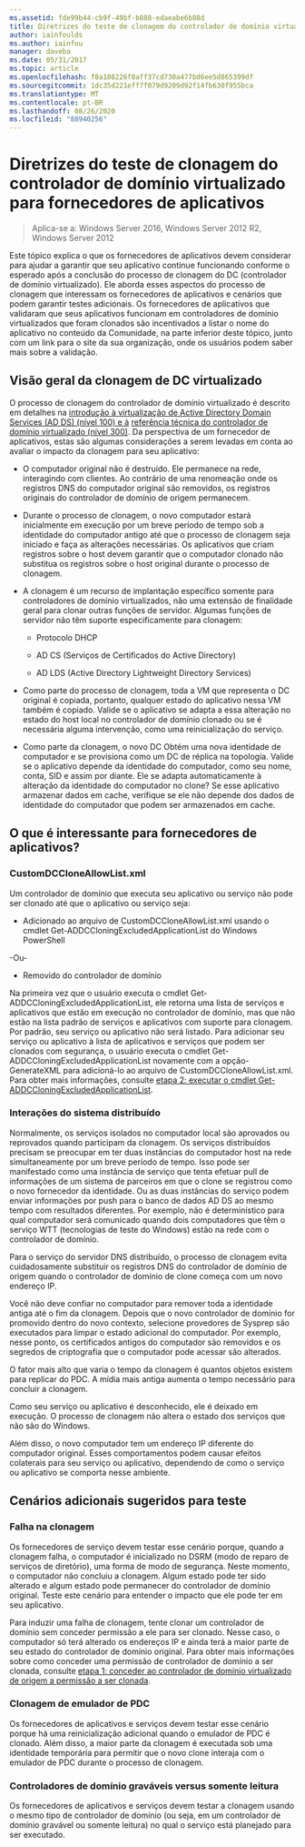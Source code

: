 ```yaml
---
ms.assetid: fde99b44-cb9f-49bf-b888-edaeabe6b88d
title: Diretrizes do teste de clonagem do controlador de domínio virtualizado para fornecedores de aplicativos
author: iainfoulds
ms.author: iainfou
manager: daveba
ms.date: 05/31/2017
ms.topic: article
ms.openlocfilehash: f8a108226f0aff37cd730a477bd6ee5d865399df
ms.sourcegitcommit: 1dc35d221eff7f079d9209d92f14fb630f955bca
ms.translationtype: MT
ms.contentlocale: pt-BR
ms.lasthandoff: 08/26/2020
ms.locfileid: "88940256"
---
```

# <a name="virtualized-domain-controller-cloning-test-guidance-for-application-vendors"></a>Diretrizes do teste de clonagem do controlador de domínio virtualizado para fornecedores de aplicativos

>Aplica-se a: Windows Server 2016, Windows Server 2012 R2, Windows Server 2012

Este tópico explica o que os fornecedores de aplicativos devem considerar para ajudar a garantir que seu aplicativo continue funcionando conforme o esperado após a conclusão do processo de clonagem do DC (controlador de domínio virtualizado). Ele aborda esses aspectos do processo de clonagem que interessam os fornecedores de aplicativos e cenários que podem garantir testes adicionais. Os fornecedores de aplicativos que validaram que seus aplicativos funcionam em controladores de domínio virtualizados que foram clonados são incentivados a listar o nome do aplicativo no conteúdo da Comunidade, na parte inferior deste tópico, junto com um link para o site da sua organização, onde os usuários podem saber mais sobre a validação.

## <a name="overview-of-virtualized-dc-cloning"></a>Visão geral da clonagem de DC virtualizado
O processo de clonagem do controlador de domínio virtualizado é descrito em detalhes na [introdução à virtualização de Active Directory Domain Services (AD DS) (nível 100) e à](../../introduction-to-active-directory-domain-services-ad-ds-virtualization-level-100.md) [referência técnica do controlador de domínio virtualizado (nível 300)](../../deploy/virtual-dc/virtualized-domain-controller-technical-reference--level-300-.md). Da perspectiva de um fornecedor de aplicativos, estas são algumas considerações a serem levadas em conta ao avaliar o impacto da clonagem para seu aplicativo:

-   O computador original não é destruído. Ele permanece na rede, interagindo com clientes. Ao contrário de uma renomeação onde os registros DNS do computador original são removidos, os registros originais do controlador de domínio de origem permanecem.

-   Durante o processo de clonagem, o novo computador estará inicialmente em execução por um breve período de tempo sob a identidade do computador antigo até que o processo de clonagem seja iniciado e faça as alterações necessárias. Os aplicativos que criam registros sobre o host devem garantir que o computador clonado não substitua os registros sobre o host original durante o processo de clonagem.

-   A clonagem é um recurso de implantação específico somente para controladores de domínio virtualizados, não uma extensão de finalidade geral para clonar outras funções de servidor. Algumas funções de servidor não têm suporte especificamente para clonagem:

    -   Protocolo DHCP

    -   AD CS (Serviços de Certificados do Active Directory)

    -   AD LDS (Active Directory Lightweight Directory Services)

-   Como parte do processo de clonagem, toda a VM que representa o DC original é copiada, portanto, qualquer estado do aplicativo nessa VM também é copiado. Valide se o aplicativo se adapta a essa alteração no estado do host local no controlador de domínio clonado ou se é necessária alguma intervenção, como uma reinicialização do serviço.

-   Como parte da clonagem, o novo DC Obtém uma nova identidade de computador e se provisiona como um DC de réplica na topologia. Valide se o aplicativo depende da identidade do computador, como seu nome, conta, SID e assim por diante. Ele se adapta automaticamente à alteração da identidade do computador no clone? Se esse aplicativo armazenar dados em cache, verifique se ele não depende dos dados de identidade do computador que podem ser armazenados em cache.

## <a name="what-is-interesting-for-application-vendors"></a>O que é interessante para fornecedores de aplicativos?

### <a name="customdccloneallowlistxml"></a>CustomDCCloneAllowList.xml
Um controlador de domínio que executa seu aplicativo ou serviço não pode ser clonado até que o aplicativo ou serviço seja:

-   Adicionado ao arquivo de CustomDCCloneAllowList.xml usando o cmdlet Get-ADDCCloningExcludedApplicationList do Windows PowerShell

-Ou-

-   Removido do controlador de domínio

Na primeira vez que o usuário executa o cmdlet Get-ADDCCloningExcludedApplicationList, ele retorna uma lista de serviços e aplicativos que estão em execução no controlador de domínio, mas que não estão na lista padrão de serviços e aplicativos com suporte para clonagem. Por padrão, seu serviço ou aplicativo não será listado. Para adicionar seu serviço ou aplicativo à lista de aplicativos e serviços que podem ser clonados com segurança, o usuário executa o cmdlet Get-ADDCCloningExcludedApplicationList novamente com a opção-GenerateXML para adicioná-lo ao arquivo de CustomDCCloneAllowList.xml. Para obter mais informações, consulte [etapa 2: executar o cmdlet Get-ADDCCloningExcludedApplicationList](/powershell/module/addsadministration/get-addccloningexcludedapplicationlist).

### <a name="distributed-system-interactions"></a>Interações do sistema distribuído
Normalmente, os serviços isolados no computador local são aprovados ou reprovados quando participam da clonagem. Os serviços distribuídos precisam se preocupar em ter duas instâncias do computador host na rede simultaneamente por um breve período de tempo. Isso pode ser manifestado como uma instância de serviço que tenta efetuar pull de informações de um sistema de parceiros em que o clone se registrou como o novo fornecedor da identidade. Ou as duas instâncias do serviço podem enviar informações por push para o banco de dados AD DS ao mesmo tempo com resultados diferentes. Por exemplo, não é determinístico para qual computador será comunicado quando dois computadores que têm o serviço WTT (tecnologias de teste do Windows) estão na rede com o controlador de domínio.

Para o serviço do servidor DNS distribuído, o processo de clonagem evita cuidadosamente substituir os registros DNS do controlador de domínio de origem quando o controlador de domínio de clone começa com um novo endereço IP.

Você não deve confiar no computador para remover toda a identidade antiga até o fim da clonagem. Depois que o novo controlador de domínio for promovido dentro do novo contexto, selecione provedores de Sysprep são executados para limpar o estado adicional do computador. Por exemplo, nesse ponto, os certificados antigos do computador são removidos e os segredos de criptografia que o computador pode acessar são alterados.

O fator mais alto que varia o tempo da clonagem é quantos objetos existem para replicar do PDC. A mídia mais antiga aumenta o tempo necessário para concluir a clonagem.

Como seu serviço ou aplicativo é desconhecido, ele é deixado em execução. O processo de clonagem não altera o estado dos serviços que não são do Windows.

Além disso, o novo computador tem um endereço IP diferente do computador original. Esses comportamentos podem causar efeitos colaterais para seu serviço ou aplicativo, dependendo de como o serviço ou aplicativo se comporta nesse ambiente.

## <a name="additional-scenarios-suggested-for-testing"></a>Cenários adicionais sugeridos para teste

### <a name="cloning-failure"></a>Falha na clonagem
Os fornecedores de serviço devem testar esse cenário porque, quando a clonagem falha, o computador é inicializado no DSRM (modo de reparo de serviços de diretório), uma forma de modo de segurança. Neste momento, o computador não concluiu a clonagem. Algum estado pode ter sido alterado e algum estado pode permanecer do controlador de domínio original. Teste este cenário para entender o impacto que ele pode ter em seu aplicativo.

Para induzir uma falha de clonagem, tente clonar um controlador de domínio sem conceder permissão a ele para ser clonado. Nesse caso, o computador só terá alterado os endereços IP e ainda terá a maior parte de seu estado do controlador de domínio original. Para obter mais informações sobre como conceder uma permissão de controlador de domínio a ser clonada, consulte [etapa 1: conceder ao controlador de domínio virtualizado de origem a permissão a ser clonada](../../get-started/virtual-dc/virtualized-domain-controller-deployment-and-configuration.md).

### <a name="pdc-emulator-cloning"></a>Clonagem de emulador de PDC
Os fornecedores de aplicativos e serviços devem testar esse cenário porque há uma reinicialização adicional quando o emulador de PDC é clonado. Além disso, a maior parte da clonagem é executada sob uma identidade temporária para permitir que o novo clone interaja com o emulador de PDC durante o processo de clonagem.

### <a name="writable-versus-read-only-domain-controllers"></a>Controladores de domínio graváveis versus somente leitura
Os fornecedores de aplicativos e serviços devem testar a clonagem usando o mesmo tipo de controlador de domínio (ou seja, em um controlador de domínio gravável ou somente leitura) no qual o serviço está planejado para ser executado.
